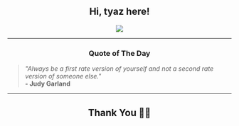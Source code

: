<h2 align="center"> Hi, tyaz here!</h2>

<p align="center">
<a href="https://github.com/tyazx" alt="github streak"><img src="https://dvst-streak.herokuapp.com/?user=tyazx&theme=tokyonight&fire=DD472C"></a>
</p>

<hr>
<h3 align="center">Quote of The Day</h3>
<p align="center">
<blockquote>
<i>"Always be a first rate version of yourself and not a second rate version of someone else."</i>
<br>
<b>- Judy Garland</b>
</blockquote>
</p>


<hr>
<h2 align="center">Thank You 🙏🏼</h2>
